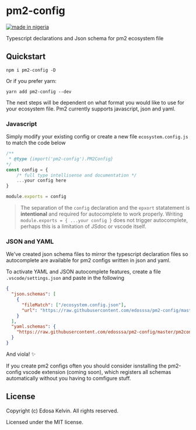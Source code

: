 # pm2-config

[![made in nigeria](https://img.shields.io/badge/made%20in-nigeria-008751.svg?style=for-the-badge)](https://github.com/acekyd/made-in-nigeria)

Typescript declarations and Json schema for pm2 ecosystem file

## Quickstart

`npm i pm2-config -D`

Or if you prefer yarn:

`yarn add pm2-config --dev`

The next steps will be dependent on what format you would like to use for your ecosystem file. Pm2 currently supports javascript, json and yaml.

### Javascript

Simply modify your existing config or create a new file `ecosystem.config.js` to match the code below

```javascript
/**
 * @type {import('pm2-config').PM2Config}
*/
const config = {
    /* full type intellisense and documentation */
    ...your config here
}

module.exports = config
```

> The separation of the `config` declaration and the `epxort` statatement is **intentional** and required for autocomplete to work properly. Writing `module.exports = { ...your config }` does not trigger autocomplete, perhaps this is a limitation of JSdoc or vscode itself.

### JSON and YAML

We've created json schema files to mirror the typescript declaration files so autocomplete are available for pm2 configs written in json and yaml.

To activate YAML and JSON autocomplete features, create a file `.vscode/settings.json` and paste in the following

```json
{
  "json.schemas": [
    {
      "fileMatch": ["/ecosystem.config.json"],
      "url": "https://raw.githubusercontent.com/edosssa/pm2-config/master/pm2config.json"
    }
  ],
  "yaml.schemas": {
    "https://raw.githubusercontent.com/edosssa/pm2-config/master/pm2config.json": "/ecosystem.config.yaml"
  }
}
```

And viola! ✨

If you create pm2 configs often you should consider isnstalling the pm2-config vscode extension (coming soon), which registers all schemas automatically without you having to comfigure stuff.

## License

Copyright (c) Edosa Kelvin. All rights reserved.

Licensed under the MIT license.
